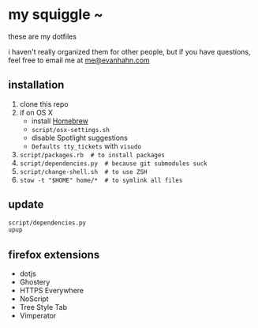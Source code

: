 my squiggle ~
=============

these are my dotfiles

i haven't really organized them for other people, but if you have questions, feel free to email me at <me@evanhahn.com>

installation
------------

1. clone this repo
1. if on OS X
   - install [Homebrew](http://brew.sh/)
   - `script/osx-settings.sh`
   - disable Spotlight suggestions
   - `Defaults tty_tickets` with `visudo`
1. `script/packages.rb  # to install packages`
1. `script/dependencies.py  # because git submodules suck`
1. `script/change-shell.sh  # to use ZSH`
1. `stow -t "$HOME" home/*  # to symlink all files`

update
------

```sh
script/dependencies.py
upup
```

firefox extensions
------------------

- dotjs
- Ghostery
- HTTPS Everywhere
- NoScript
- Tree Style Tab
- Vimperator